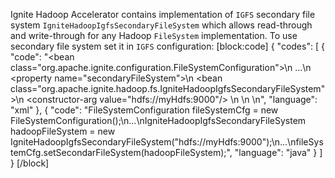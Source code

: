 Ignite Hadoop Accelerator contains implementation of `IGFS` secondary file system `IgniteHadoopIgfsSecondaryFileSystem` which allows read-through and write-through for any Hadoop `FileSystem` implementation.
To use secondary file system set it in `IGFS` configuration:
[block:code]
{
  "codes": [
    {
      "code": "<bean class=\"org.apache.ignite.configuration.FileSystemConfiguration\">\n  ...\n  <property name=\"secondaryFileSystem\">\n    <bean class=\"org.apache.ignite.hadoop.fs.IgniteHadoopIgfsSecondaryFileSystem\">\n      <constructor-arg value=\"hdfs://myHdfs:9000\"/>                            \n    </bean>\n  </property>\n</bean>",
      "language": "xml"
    },
    {
      "code": "FileSystemConfiguration fileSystemCfg = new FileSystemConfiguration();\n...\nIgniteHadoopIgfsSecondaryFileSystem hadoopFileSystem = new IgniteHadoopIgfsSecondaryFileSystem(\"hdfs://myHdfs:9000\");\n...\nfileSystemCfg.setSecondarFileSystem(hadoopFileSystem);",
      "language": "java"
    }
  ]
}
[/block]
